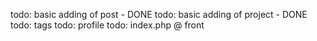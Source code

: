 todo: basic adding of post - DONE
todo: basic adding of project - DONE
todo: tags
todo: profile
todo: index.php @ front
